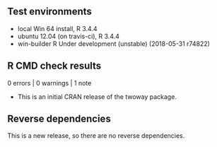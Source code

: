 ## Test environments
* local Win 64 install, R 3.4.4
* ubuntu 12.04 (on travis-ci), R 3.4.4
* win-builder R Under development (unstable) (2018-05-31 r74822)

## R CMD check results

0 errors | 0 warnings | 1 note

* This is an initial CRAN release of the twoway package.

## Reverse dependencies

This is a new release, so there are no reverse dependencies.

